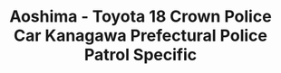 ---
layout: product
title: "Aoshima - Toyota 18 Crown Police Car Kanagawa Prefectural Police Patrol Specific"
price: "TBA" 
desc: "N/A"
img_path: "/assets/img/AO03022.jpg"
brand: "N/A"
available: false
special_offer: false
new: false
soon: false
cat: "010000"
subcat: "013700"
subsubcat: "0N/A"
sifra: "AO03022"
---